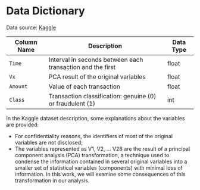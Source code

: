 # Data Dictionary

Data source: [Kaggle](https://www.kaggle.com/mlg-ulb/creditcardfraud)

| Column Name    | Description                                                  | Data Type |
|----------------|--------------------------------------------------------------|-----------|
| `Time`         | Interval in seconds between each transaction and the first   | float     |
| `Vx`           | PCA result of the original variables                         | float     |
| `Amount`       | Value of each transaction                                    | float     |
| `Class`        | Transaction classification: genuine (0) or fraudulent (1)    | int       |

In the Kaggle dataset description, some explanations about the variables are provided:

- For confidentiality reasons, the identifiers of most of the original variables are not
disclosed;
- The variables represented as V1, V2, ... V28 are the result of a principal component
analysis (PCA) transformation, a technique used to condense the information contained in
several original variables into a smaller set of statistical variables (components) with
minimal loss of information. In this work, we will examine some consequences of this
transformation in our analysis.
